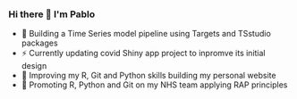 ### Hi there 👋 I'm Pablo

<!--
**Pablo-source/Pablo-source** is a ✨ _special_ ✨ repository because its `README.md` (this file) appears on your GitHub profile.

Here are some ideas to get you started:  

- 🔭 I’m currently working on ...
- 🌱 I’m currently learning ...
- 👯 I’m looking to collaborate on ...
- 🤔 I’m looking for help with ...
- 💬 Ask me about ...
- 📫 How to reach me: ...
- 😄 Pronouns: ...
- ⚡ Fun fact: ...
![Pablo's GitHub languages](https://github-readme-stats.vercel.app/api/top-langs/?username=PABLO-SOURCE&layout=compact&show_icons=true&theme=radical)
-->

- 🔭 Building a Time Series model pipeline using Targets and TSstudio packages
- ⚡ Currently updating covid Shiny app project to inpromve its initial design  
- 🌱 Improving my R, Git and Python skills building my personal website
- 👯 Promoting R, Python and Git on my NHS team applying RAP principles



